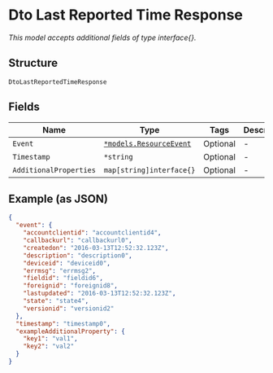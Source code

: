 
# Dto Last Reported Time Response

*This model accepts additional fields of type interface{}.*

## Structure

`DtoLastReportedTimeResponse`

## Fields

| Name | Type | Tags | Description |
|  --- | --- | --- | --- |
| `Event` | [`*models.ResourceEvent`](../../doc/models/resource-event.md) | Optional | - |
| `Timestamp` | `*string` | Optional | - |
| `AdditionalProperties` | `map[string]interface{}` | Optional | - |

## Example (as JSON)

```json
{
  "event": {
    "accountclientid": "accountclientid4",
    "callbackurl": "callbackurl0",
    "createdon": "2016-03-13T12:52:32.123Z",
    "description": "description0",
    "deviceid": "deviceid0",
    "errmsg": "errmsg2",
    "fieldid": "fieldid6",
    "foreignid": "foreignid8",
    "lastupdated": "2016-03-13T12:52:32.123Z",
    "state": "state4",
    "versionid": "versionid2"
  },
  "timestamp": "timestamp0",
  "exampleAdditionalProperty": {
    "key1": "val1",
    "key2": "val2"
  }
}
```

